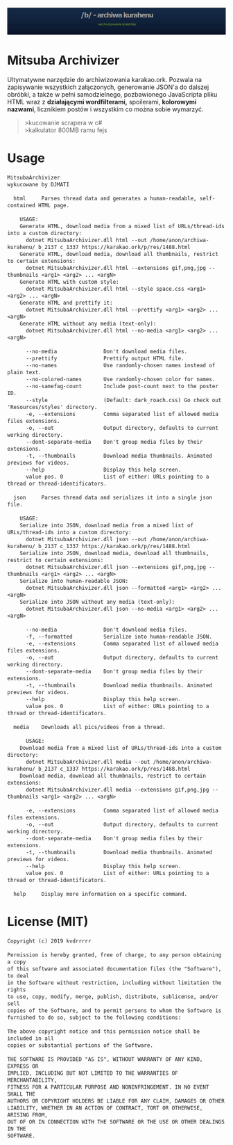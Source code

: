 
![archiwa kurahenu](dist/logo.png)
# Mitsuba Archivizer
Ultymatywne narzędzie do archiwizowania karakao.ork. Pozwala na zapisywanie wszystkich załączonych, generowanie JSON'a do dalszej obróbki, a także w pełni samodzielnego, pozbawionego JavaScripta pliku HTML wraz z **działającymi wordfilterami,** spoilerami, **kolorowymi nazwami**, licznikiem postów i wszystkim co można sobie wymarzyć.
> \>kucowanie scrapera w c#  
> \>kalkulator 800MB ramu fejs

# Usage

```
MitsubaArchivizer
wykucowane by DJMATI

  html     Parses thread data and generates a human-readable, self-contained HTML page.

	USAGE:
	Generate HTML, download media from a mixed list of URLs/thread-ids into a custom directory:
	  dotnet MitsubaArchivizer.dll html --out /home/anon/archiwa-kurahenu/ b_2137 c_1337 https://karakao.ork/p/res/1488.html
	Generate HTML, download media, download all thumbnails, restrict to certain extensions:
	  dotnet MitsubaArchivizer.dll html --extensions gif,png,jpg --thumbnails <arg1> <arg2> ... <argN>
	Generate HTML with custom style:
	  dotnet MitsubaArchivizer.dll html --style space.css <arg1> <arg2> ... <argN>
	Generate HTML and prettify it:
	  dotnet MitsubaArchivizer.dll html --prettify <arg1> <arg2> ... <argN>
	Generate HTML without any media (text-only):
	  dotnet MitsubaArchivizer.dll html --no-media <arg1> <arg2> ... <argN>

	  --no-media               Don't download media files.
	  --prettify               Prettify output HTML file.
	  --no-names               Use randomly-chosen names instead of plain text.
	  --no-colored-names       Use randomly-chosen color for names.
	  --no-samefag-count       Include post-count next to the poster ID.
	  --style                  (Default: dark_roach.css) Go check out 'Resources/styles' directory.
	  -e, --extensions         Comma separated list of allowed media files extensions.
	  -o, --out                Output directory, defaults to current working directory.
	  --dont-separate-media    Don't group media files by their extensions.
	  -t, --thumbnails         Download media thumbnails. Animated previews for videos.
	  --help                   Display this help screen.
	  value pos. 0             List of either: URLs pointing to a thread or thread-identificators.

  json     Parses thread data and serializes it into a single json file.

	USAGE:
	Serialize into JSON, download media from a mixed list of URLs/thread-ids into a custom directory:
	  dotnet MitsubaArchivizer.dll json --out /home/anon/archiwa-kurahenu/ b_2137 c_1337 https://karakao.ork/p/res/1488.html
	Serialize into JSON, download media, download all thumbnails, restrict to certain extensions:
	  dotnet MitsubaArchivizer.dll json --extensions gif,png,jpg --thumbnails <arg1> <arg2> ... <argN>
	Serialize into human-readable JSON:
	  dotnet MitsubaArchivizer.dll json --formatted <arg1> <arg2> ... <argN>
	Serialize into JSON without any media (text-only):
	  dotnet MitsubaArchivizer.dll json --no-media <arg1> <arg2> ... <argN>

	  --no-media               Don't download media files.
	  -f, --formatted          Serialize into human-readable JSON.
	  -e, --extensions         Comma separated list of allowed media files extensions.
	  -o, --out                Output directory, defaults to current working directory.
	  --dont-separate-media    Don't group media files by their extensions.
	  -t, --thumbnails         Download media thumbnails. Animated previews for videos.
	  --help                   Display this help screen.
	  value pos. 0             List of either: URLs pointing to a thread or thread-identificators.

  media    Downloads all pics/videos from a thread.

	  USAGE:
	Download media from a mixed list of URLs/thread-ids into a custom directory:
	  dotnet MitsubaArchivizer.dll media --out /home/anon/archiwa-kurahenu/ b_2137 c_1337 https://karakao.ork/p/res/1488.html
	Download media, download all thumbnails, restrict to certain extensions:
	  dotnet MitsubaArchivizer.dll media --extensions gif,png,jpg --thumbnails <arg1> <arg2> ... <argN>

	  -e, --extensions         Comma separated list of allowed media files extensions.
	  -o, --out                Output directory, defaults to current working directory.
	  --dont-separate-media    Don't group media files by their extensions.
	  -t, --thumbnails         Download media thumbnails. Animated previews for videos.
	  --help                   Display this help screen.
	  value pos. 0             List of either: URLs pointing to a thread or thread-identificators.

  help     Display more information on a specific command.
```

# License (MIT)

    Copyright (c) 2019 kvdrrrrr

    Permission is hereby granted, free of charge, to any person obtaining a copy
    of this software and associated documentation files (the "Software"), to deal
    in the Software without restriction, including without limitation the rights
    to use, copy, modify, merge, publish, distribute, sublicense, and/or sell
    copies of the Software, and to permit persons to whom the Software is
    furnished to do so, subject to the following conditions:

    The above copyright notice and this permission notice shall be included in all
    copies or substantial portions of the Software.

    THE SOFTWARE IS PROVIDED "AS IS", WITHOUT WARRANTY OF ANY KIND, EXPRESS OR
    IMPLIED, INCLUDING BUT NOT LIMITED TO THE WARRANTIES OF MERCHANTABILITY,
    FITNESS FOR A PARTICULAR PURPOSE AND NONINFRINGEMENT. IN NO EVENT SHALL THE
    AUTHORS OR COPYRIGHT HOLDERS BE LIABLE FOR ANY CLAIM, DAMAGES OR OTHER
    LIABILITY, WHETHER IN AN ACTION OF CONTRACT, TORT OR OTHERWISE, ARISING FROM,
    OUT OF OR IN CONNECTION WITH THE SOFTWARE OR THE USE OR OTHER DEALINGS IN THE
    SOFTWARE.
